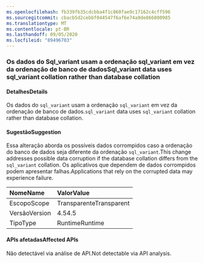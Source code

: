 ```yaml
---
ms.openlocfilehash: fb339fb35cdcbba4f1c860fae9c17162c4cff596
ms.sourcegitcommit: cbacb5d2cebbf044547f6af6e74a9de866800985
ms.translationtype: MT
ms.contentlocale: pt-BR
ms.lasthandoff: 09/05/2020
ms.locfileid: "89496703"
---
```

### <a name="sql_variant-data-uses-sql_variant-collation-rather-than-database-collation"></a><span data-ttu-id="e115c-101">Os dados do Sql_variant usam a ordenação sql_variant em vez da ordenação de banco de dados</span><span class="sxs-lookup"><span data-stu-id="e115c-101">Sql_variant data uses sql_variant collation rather than database collation</span></span>

#### <a name="details"></a><span data-ttu-id="e115c-102">Detalhes</span><span class="sxs-lookup"><span data-stu-id="e115c-102">Details</span></span>

<span data-ttu-id="e115c-103">Os dados do <code>sql_variant</code> usam a ordenação <code>sql_variant</code> em vez da ordenação de banco de dados.</span><span class="sxs-lookup"><span data-stu-id="e115c-103"><code>sql_variant</code> data uses <code>sql_variant</code> collation rather than database collation.</span></span>

#### <a name="suggestion"></a><span data-ttu-id="e115c-104">Sugestão</span><span class="sxs-lookup"><span data-stu-id="e115c-104">Suggestion</span></span>

<span data-ttu-id="e115c-105">Essa alteração aborda os possíveis dados corrompidos caso a ordenação do banco de dados seja diferente da ordenação <code>sql_variant</code>.</span><span class="sxs-lookup"><span data-stu-id="e115c-105">This change addresses possible data corruption if the database collation differs from the <code>sql_variant</code> collation.</span></span> <span data-ttu-id="e115c-106">Os aplicativos que dependem de dados corrompidos podem apresentar falhas.</span><span class="sxs-lookup"><span data-stu-id="e115c-106">Applications that rely on the corrupted data may experience failure.</span></span>

| <span data-ttu-id="e115c-107">Nome</span><span class="sxs-lookup"><span data-stu-id="e115c-107">Name</span></span>    | <span data-ttu-id="e115c-108">Valor</span><span class="sxs-lookup"><span data-stu-id="e115c-108">Value</span></span>       |
|:--------|:------------|
| <span data-ttu-id="e115c-109">Escopo</span><span class="sxs-lookup"><span data-stu-id="e115c-109">Scope</span></span>   |<span data-ttu-id="e115c-110">Transparente</span><span class="sxs-lookup"><span data-stu-id="e115c-110">Transparent</span></span>|
|<span data-ttu-id="e115c-111">Versão</span><span class="sxs-lookup"><span data-stu-id="e115c-111">Version</span></span>|<span data-ttu-id="e115c-112">4.5</span><span class="sxs-lookup"><span data-stu-id="e115c-112">4.5</span></span>|
|<span data-ttu-id="e115c-113">Tipo</span><span class="sxs-lookup"><span data-stu-id="e115c-113">Type</span></span>|<span data-ttu-id="e115c-114">Runtime</span><span class="sxs-lookup"><span data-stu-id="e115c-114">Runtime</span></span>|

#### <a name="affected-apis"></a><span data-ttu-id="e115c-115">APIs afetadas</span><span class="sxs-lookup"><span data-stu-id="e115c-115">Affected APIs</span></span>

<span data-ttu-id="e115c-116">Não detectável via análise de API.</span><span class="sxs-lookup"><span data-stu-id="e115c-116">Not detectable via API analysis.</span></span>

<!--

#### Affected APIs

Not detectable via API analysis.

-->
